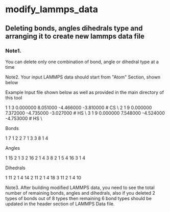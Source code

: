 # modify_lammps_data
## Deleting bonds, angles dihedrals type and arranging it to create new lammps data file

### Note1.   
You can delete only one combination of bond, angle or dihedral type at a time 

Note2. Your input LAMMPS data should start from "Atom" Section, shown below

Example Input file shown below as well as provided in the main directory of this tool

1 1 3 0.000000 8.051000 -4.466000 -3.810000 # CS \\
2 1 9 0.000000 7.372000 -4.735000 -3.027000 # HS \\
3 1 9 0.000000 7.548000 -4.524000 -4.753000 # HS \\


 Bonds

1 7 1 2
2 7 1 3
3 8 1 4

 Angles

1 15 2 1 3
2 16 2 1 4
3 8 2 1 5
4 16 3 1 4

 Dihedrals

1 11 2 1 4 14
2 11 2 1 4 18
3 11 2 1 4 10


Note3. After building modified LAMMPS data, you need to see the total number of remaining bonds, angles and dihedrals, 
also if you deleted 2 types of bonds out of 8 types then remaining 6 bond types should be updated in the header section of LAMMPS 
Data file. 



